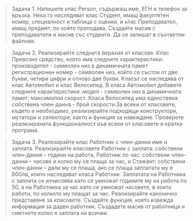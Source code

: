 > Задача 1. Напишете клас Person, съдържащ име, ЕГН и телефон за връзка. Нека го наследяват клас Студент, имащ факултетен номер, специалност и таблица с оценки, и клас Преподавател, имащ предмет, по който преподава. Създайте масив с преподаватели и масив със студенти. Да се запишат в съответни файлове.

> Задача 2. Реализирайте следната йерахия от класове. Клас Превозно средство, което има следните характеристики: производител - символен низ в динамичната памет регистрационен номер - символен низ, който се състои от две букви, четири цифри и отново две букви. Класът се наследява от клас Автомобил и клас Велосипед. В класа Автомобил добавете следните характеристики: модел - символен низ в динамичната памет; максимална скорост. Класа Велосипед има единствена собствена член-данна - брой скорости.За всеки от класовете, където е необходимо, реализирайте подходящи конструктори, мутатори и селектори, както и функция за извеждане. Проверете реализираната функционалност във всеки от класовете в кратка програма.

> Задача 3. Реализирайте клас Работник с член-данни име и заплата. Реализирайте класовете Работник с заплата: собствени член-данни – години на работа, Работник по час: собствени член-данни – часове и колко му се плаща за час, и Стажант: собствени член-данни – дали му се плаща, ако се плаща заплатата му е 800лв, които наследяват класа Работник. Заплатата на Работника с заплата се изчислява като се умножат годините му на работа по 50, а на Работника за час като се умножат часовете, в които работи, по колкото му плащат за час. Реализирайте канонично представяне за класовете. Създайте функция, която извежда информация за даден работник. Създадете масив от работници и сметнете колко е заплата на всички.